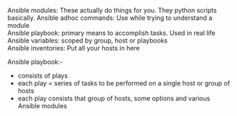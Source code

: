Ansible modules: These actually do things for you. They python scripts basically.
Ansible adhoc commands: Use while trying to understand a module  
Ansible playbook: primary means to accomplish tasks. Used in real life  
Ansible variables: scoped by group, host or playbooks  
Ansible inventories: Put all your hosts in here

Ansible playbook:-  
- consists of plays
- each play = series of tasks to be performed on a single host or group of hosts  
- each play consists that group of hosts, some options and various Ansible modules  



